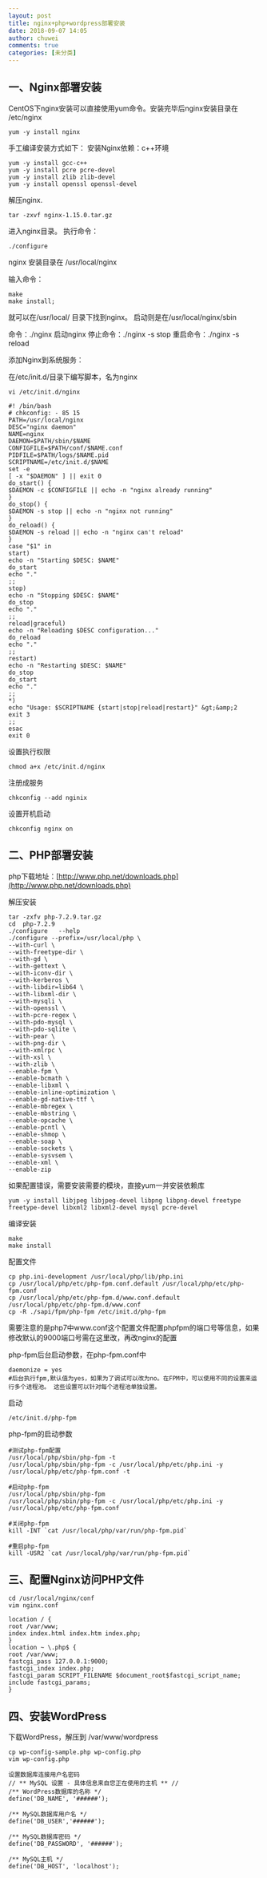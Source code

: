 ```yaml
---
layout: post
title: nginx+php+wordpress部署安装
date: 2018-09-07 14:05
author: chuwei
comments: true
categories: [未分类]
---
```

## 一、Nginx部署安装
CentOS下nginx安装可以直接使用yum命令。安装完毕后nginx安装目录在 /etc/nginx
```
yum -y install nginx
```
手工编译安装方式如下：
安装Nginx依赖：c++环境
```
yum -y install gcc-c++
yum -y install pcre pcre-devel
yum -y install zlib zlib-devel
yum -y install openssl openssl-devel
```
解压nginx.
```
tar -zxvf nginx-1.15.0.tar.gz
```
进入nginx目录。
执行命令：
```
./configure
```
nginx 安装目录在 /usr/local/nginx

输入命令：
```
make
make install;
```
就可以在/usr/local/ 目录下找到nginx。
启动则是在/usr/local/nginx/sbin

命令：./nginx 启动nginx
停止命令：./nginx -s stop
重启命令：./nginx -s reload

添加Nginx到系统服务：

在/etc/init.d/目录下编写脚本，名为nginx
```
vi /etc/init.d/nginx
```
```
#! /bin/bash
# chkconfig: - 85 15
PATH=/usr/local/nginx
DESC="nginx daemon"
NAME=nginx
DAEMON=$PATH/sbin/$NAME
CONFIGFILE=$PATH/conf/$NAME.conf
PIDFILE=$PATH/logs/$NAME.pid
SCRIPTNAME=/etc/init.d/$NAME
set -e
[ -x "$DAEMON" ] || exit 0
do_start() {
$DAEMON -c $CONFIGFILE || echo -n "nginx already running"
}
do_stop() {
$DAEMON -s stop || echo -n "nginx not running"
}
do_reload() {
$DAEMON -s reload || echo -n "nginx can't reload"
}
case "$1" in
start)
echo -n "Starting $DESC: $NAME"
do_start
echo "."
;;
stop)
echo -n "Stopping $DESC: $NAME"
do_stop
echo "."
;;
reload|graceful)
echo -n "Reloading $DESC configuration..."
do_reload
echo "."
;;
restart)
echo -n "Restarting $DESC: $NAME"
do_stop
do_start
echo "."
;;
*)
echo "Usage: $SCRIPTNAME {start|stop|reload|restart}" &gt;&amp;2
exit 3
;;
esac
exit 0
```
设置执行权限
```
chmod a+x /etc/init.d/nginx
```
注册成服务
```
chkconfig --add nginix
```
设置开机启动
```
chkconfig nginx on
```
## 二、PHP部署安装

php下载地址：[http://www.php.net/downloads.php](http://www.php.net/downloads.php)

解压安装
```
tar -zxfv php-7.2.9.tar.gz
cd  php-7.2.9
./configure   --help
./configure --prefix=/usr/local/php \
--with-curl \
--with-freetype-dir \
--with-gd \
--with-gettext \
--with-iconv-dir \
--with-kerberos \
--with-libdir=lib64 \
--with-libxml-dir \
--with-mysqli \
--with-openssl \
--with-pcre-regex \
--with-pdo-mysql \
--with-pdo-sqlite \
--with-pear \
--with-png-dir \
--with-xmlrpc \
--with-xsl \
--with-zlib \
--enable-fpm \
--enable-bcmath \
--enable-libxml \
--enable-inline-optimization \
--enable-gd-native-ttf \
--enable-mbregex \
--enable-mbstring \
--enable-opcache \
--enable-pcntl \
--enable-shmop \
--enable-soap \
--enable-sockets \
--enable-sysvsem \
--enable-xml \
--enable-zip
```
如果配置错误，需要安装需要的模块，直接yum一并安装依赖库
```
yum -y install libjpeg libjpeg-devel libpng libpng-devel freetype freetype-devel libxml2 libxml2-devel mysql pcre-devel
```
编译安装
```
make
make install
```
配置文件
```
cp php.ini-development /usr/local/php/lib/php.ini
cp /usr/local/php/etc/php-fpm.conf.default /usr/local/php/etc/php-fpm.conf
cp /usr/local/php/etc/php-fpm.d/www.conf.default /usr/local/php/etc/php-fpm.d/www.conf
cp -R ./sapi/fpm/php-fpm /etc/init.d/php-fpm
```
需要注意的是php7中www.conf这个配置文件配置phpfpm的端口号等信息，如果修改默认的9000端口号需在这里改，再改nginx的配置

php-fpm后台启动参数，在php-fpm.conf中
```
daemonize = yes
#后台执行fpm,默认值为yes，如果为了调试可以改为no。在FPM中，可以使用不同的设置来运行多个进程池。 这些设置可以针对每个进程池单独设置。
```
启动
```
/etc/init.d/php-fpm
```
php-fpm的启动参数
```
#测试php-fpm配置
/usr/local/php/sbin/php-fpm -t
/usr/local/php/sbin/php-fpm -c /usr/local/php/etc/php.ini -y /usr/local/php/etc/php-fpm.conf -t

#启动php-fpm
/usr/local/php/sbin/php-fpm
/usr/local/php/sbin/php-fpm -c /usr/local/php/etc/php.ini -y /usr/local/php/etc/php-fpm.conf

#关闭php-fpm
kill -INT `cat /usr/local/php/var/run/php-fpm.pid`

#重启php-fpm
kill -USR2 `cat /usr/local/php/var/run/php-fpm.pid`
```
## 三、配置Nginx访问PHP文件
```
cd /usr/local/nginx/conf
vim nginx.conf
```
```
location / {
root /var/www;
index index.html index.htm index.php;
}
location ~ \.php$ {
root /var/www;
fastcgi_pass 127.0.0.1:9000;
fastcgi_index index.php;
fastcgi_param SCRIPT_FILENAME $document_root$fastcgi_script_name;
include fastcgi_params;
}
```

## 四、安装WordPress
下载WordPress，解压到 /var/www/wordpress
```
cp wp-config-sample.php wp-config.php
vim wp-config.php
```
```
设置数据库连接用户名密码
// ** MySQL 设置 - 具体信息来自您正在使用的主机 ** //
/** WordPress数据库的名称 */
define('DB_NAME', '######');

/** MySQL数据库用户名 */
define('DB_USER','######');

/** MySQL数据库密码 */
define('DB_PASSWORD', '######');

/** MySQL主机 */
define('DB_HOST', 'localhost');
```
